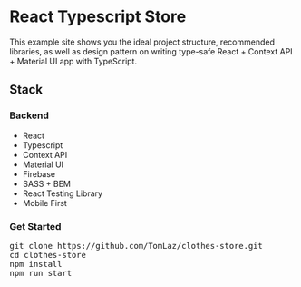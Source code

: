 <h1>React Typescript Store</h1>
<p>This example site shows you the ideal project structure, recommended libraries, as well as design pattern on writing type-safe React + Context API + Material UI app with TypeScript.
  
 <h2>Stack</h2>
<h3>Backend</h3>
<ul>
<li>React</li>
<li>Typescript</li>
<li>Context API</li>
<li>Material UI</li>
<li>Firebase</li>
<li>SASS + BEM</li>
<li>React Testing Library</li>
<li>Mobile First</li>
</ul>

<h3>Get Started</h3>
<pre>
git clone https://github.com/TomLaz/clothes-store.git
cd clothes-store
npm install
npm run start</pre>
